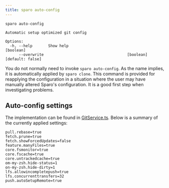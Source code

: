 ```yaml
---
title: sparo auto-config
---
```


```
sparo auto-config

Automatic setup optimized git config

Options:
  -h, --help       Show help                                           [boolean]
      --overwrite                                     [boolean] [default: false]
```

You do not normally need to invoke `sparo auto-config`.  As the name implies, it is automatically applied by `sparo clone`.  This command is provided for reapplying the configuration in a situation where the user may have manually altered Sparo's configuration.  It is a good first step when investigating problems.

## Auto-config settings

The implementation can be found in [GitService.ts](https://github.com/tiktok/sparo/blob/main/apps/sparo-lib/src/services/GitService.ts).  Below is a summary of the currently applied settings:

```
pull.rebase=true
fetch.prune=true
fetch.showForcedUpdates=false
feature.manyFiles=true
core.fsmonitor=true
core.fscache=true
core.untrackedcache=true
om-my-zsh.hide-status=1
on-my-zsh.hide-dirty=1
lfs.allowincompletepush=true
lfs.concurrenttransfers=32
push.autoSetupRemote=true
```
